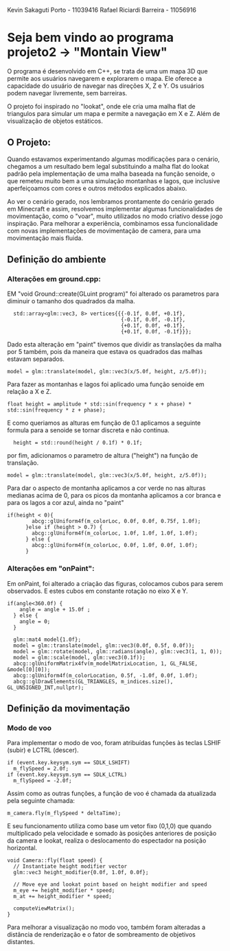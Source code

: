 Kevin Sakaguti Porto - 11039416
Rafael Riciardi Barreira - 11056916

# Seja bem vindo ao programa projeto2 -> "Montain View"

O programa é desenvolvido em C++, se trata de uma um mapa 3D que permite aos usuários navegarem e explorarem o mapa. Ele oferece a capacidade do usuário de navegar nas direções X, Z e Y. Os usuários podem navegar livremente, sem barreiras.

O projeto foi inspirado no "lookat", onde ele cria uma malha flat de triangulos para simular um mapa e permite a navegação em X e Z. Além de visualização de objetos estáticos.


## O Projeto:

Quando estavamos experimentando algumas modificações para o cenário, chegamos a um resultado bem legal substituindo a malha flat do lookat padrão pela implementação de uma malha baseada na função senoide, o que remeteu muito bem a uma simulação montanhas e lagos, que inclusive aperfeiçoamos com cores e outros métodos explicados abaixo. 

Ao ver o cenário gerado, nos lembramos prontamente do cenário gerado em Minecraft e assim, resolvemos implementar algumas funcionalidades de movimentação, como o "voar", muito utilizados no modo criativo desse jogo inspiração. Para melhorar a experiência, combinamos essa funcionalidade com novas implementações de movimentação de camera, para uma movimentação mais fluida.

## Definição do ambiente
### Alterações em ground.cpp:

EM "void Ground::create(GLuint program)" foi alterado os parametros para diminuir o tamanho dos quadrados da malha.
```
  std::array<glm::vec3, 8> vertices{{{-0.1f, 0.0f, +0.1f},
                                     {-0.1f, 0.0f, -0.1f},
                                     {+0.1f, 0.0f, +0.1f},
                                     {+0.1f, 0.0f, -0.1f}}};
```
Dado esta alteração em "paint" tivemos que dividir as translações da malha por 5 também, pois da maneira que estava os quadrados das malhas estavam separados.
```
model = glm::translate(model, glm::vec3(x/5.0f, height, z/5.0f));
```
Para fazer as montanhas e lagos foi aplicado uma função senoide em relação a X e Z.
```
float height = amplitude * std::sin(frequency * x + phase) * std::sin(frequency * z + phase);
```
E como queriamos as alturas em função de 0.1 aplicamos a seguinte formula para a senoide se tornar discreta e não continua.
```
  height = std::round(height / 0.1f) * 0.1f;
```
por fim, adicionamos o parametro de altura ("height") na função de translação.
```
model = glm::translate(model, glm::vec3(x/5.0f, height, z/5.0f));
```
Para dar o aspecto de montanha aplicamos a cor verde no nas alturas medianas acima de 0, para os picos da montanha aplicamos a cor branca e para os lagos a cor azul, ainda no "paint"
```
if(height < 0){
        abcg::glUniform4f(m_colorLoc, 0.0f, 0.0f, 0.75f, 1.0f); 
      }else if (height > 0.7) {
        abcg::glUniform4f(m_colorLoc, 1.0f, 1.0f, 1.0f, 1.0f); 
      } else {
        abcg::glUniform4f(m_colorLoc, 0.0f, 1.0f, 0.0f, 1.0f); 
      }
```
### Alterações em "onPaint":

Em onPaint, foi alterado a criação das figuras, colocamos cubos para serem observados. E estes cubos em constante rotação no eixo X e Y.
```
if(angle<360.0f) {
    angle = angle + 15.0f ;
  } else {
    angle = 0;
  }

  glm::mat4 model{1.0f};
  model = glm::translate(model, glm::vec3(0.0f, 0.5f, 0.0f));
  model = glm::rotate(model, glm::radians(angle), glm::vec3(1, 1, 0));
  model = glm::scale(model, glm::vec3(0.1f));
  abcg::glUniformMatrix4fv(m_modelMatrixLocation, 1, GL_FALSE, &model[0][0]);
  abcg::glUniform4f(m_colorLocation, 0.5f, -1.0f, 0.0f, 1.0f);
  abcg::glDrawElements(GL_TRIANGLES, m_indices.size(), GL_UNSIGNED_INT,nullptr);
```


## Definição da movimentação

### Modo de voo
Para implementar o modo de voo, foram atribuídas funções às teclas LSHIF (subir) e LCTRL (descer).
```
if (event.key.keysym.sym == SDLK_LSHIFT)
  m_flySpeed = 2.0f;
if (event.key.keysym.sym == SDLK_LCTRL)
  m_flySpeed = -2.0f;
```

Assim como as outras funções, a função de voo é chamada da atualizada pela seguinte chamada:
```
m_camera.fly(m_flySpeed * deltaTime);
```

E seu funcionamento utiliza como base um vetor fixo (0,1,0) que quando multiplicado pela velocidade e somado às posições anteriores de posição da camera e lookat, realiza o deslocamento do espectador na posição horizontal.
```
void Camera::fly(float speed) {
  // Instantiate height modifier vector
  glm::vec3 height_modifier{0.0f, 1.0f, 0.0f};

  // Move eye and lookat point based on height modifier and speed
  m_eye += height_modifier * speed;
  m_at += height_modifier * speed;

  computeViewMatrix();
}
```


Para melhorar a visualização no modo voo, também foram alteradas a distância de renderização e o fator de sombreamento de objetivos distantes.


